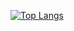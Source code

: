 [![Top Langs](https://github-readme-stats.vercel.app/api/top-langs/?username=kyoF
)](https://github.com/anuraghazra/github-readme-stats)

